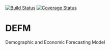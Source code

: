 [![Build Status](https://travis-ci.org/SANDAG/pydefm.svg?branch=master)](https://travis-ci.org/SANDAG/pydefm)
[![Coverage Status](https://coveralls.io/repos/SANDAG/pydefm/badge.svg)](https://coveralls.io/github/SANDAG/pydefm?branch=master)


# DEFM
Demographic and Economic Forecasting Model
